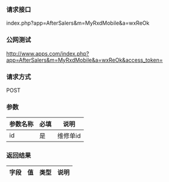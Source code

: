 ### **请求接口**
index.php?app=AfterSalers&m=MyRxdMobile&a=wxReOk



### **公网测试**
http://www.apps.com/index.php?app=AfterSalers&m=MyRxdMobile&a=wxReOk&access_token=

### **请求方式**
POST


### **参数**
| 参数名称  |必填|     说明      |
|------|-----|------|
| id| 是 |   维修单id|

### **返回结果**
|字段        |值          |类型    |说明        |
| ---------  |--------    |-------- |--------  |